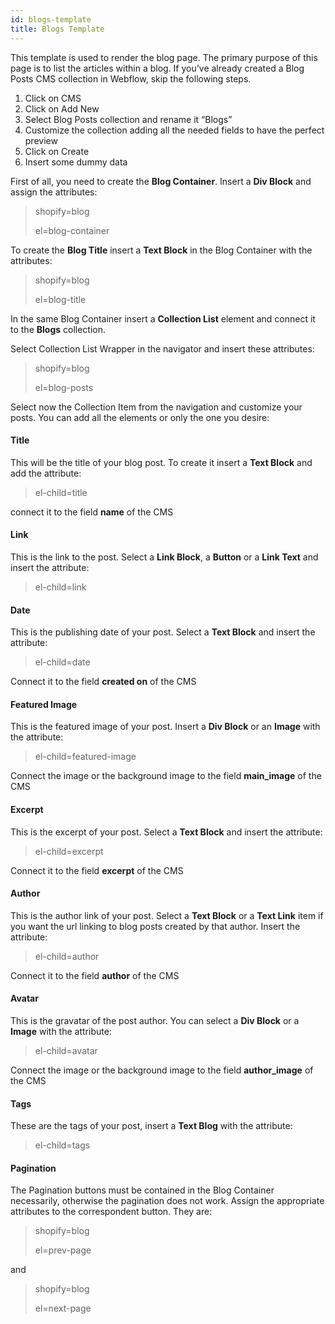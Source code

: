 ```yaml
---
id: blogs-template
title: Blogs Template
---
```


This template is used to render the blog page. The primary purpose of this page is to list the articles within a blog.
If you’ve already created a Blog Posts CMS collection in Webflow, skip the following steps.

1) Click on CMS
2) Click on Add New
3) Select Blog Posts collection and rename it “Blogs”
4) Customize the collection adding all the needed fields to have the perfect preview
5) Click on Create
6) Insert some dummy data

First of all, you need to create the **Blog Container**. Insert a **Div Block** and assign the attributes:

> shopify=blog
>
> el=blog-container

To create the **Blog Title** insert a **Text Block** in the Blog Container with the attributes:

> shopify=blog
>
> el=blog-title

In the same Blog Container insert a **Collection List** element and connect it to the **Blogs** collection.

Select Collection List Wrapper in the navigator and insert these attributes:

> shopify=blog
>
> el=blog-posts

Select now the Collection Item from the navigation and customize your posts. You can add all the elements or only the one you desire:

#### Title
This will be the title of your blog post. To create it insert a **Text Block** and add the attribute:

> el-child=title

connect it to the field **name** of the CMS

#### Link
This is the link to the post. Select a **Link Block**, a **Button** or a **Link Text** and insert the attribute:

> el-child=link

#### Date
This is the publishing date of your post. Select a **Text Block** and insert the attribute:

> el-child=date

Connect it to the field **created on** of the CMS

#### Featured Image
This is the featured image of your post. Insert a **Div Block** or an **Image** with the attribute:

> el-child=featured-image

Connect the image or the background image to the field **main_image** of the CMS

#### Excerpt
This is the excerpt of your post. Select a **Text Block** and insert the attribute:

> el-child=excerpt

Connect it to the field **excerpt** of the CMS

#### Author
This is the author link of your post. Select a **Text Block** or a **Text Link** item if you want the url linking to blog posts created by that author.
Insert the attribute:

> el-child=author

Connect it to the field **author** of the CMS

#### Avatar
This is the gravatar of the post author. You can select a **Div Block** or a **Image** with the attribute:

> el-child=avatar

Connect the image or the background image to the field **author_image** of the CMS

#### Tags
These are the tags of your post, insert a **Text Blog** with the attribute:

> el-child=tags

#### Pagination
The Pagination buttons must be contained in the Blog Container necessarily, otherwise the pagination does not work.
Assign the appropriate attributes to the correspondent button. They are:

> shopify=blog
>
> el=prev-page

and

> shopify=blog
>
> el=next-page